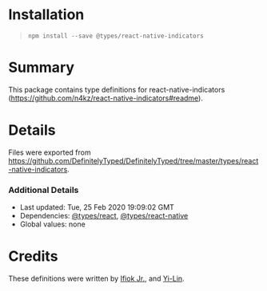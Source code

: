 # Installation
> `npm install --save @types/react-native-indicators`

# Summary
This package contains type definitions for react-native-indicators (https://github.com/n4kz/react-native-indicators#readme).

# Details
Files were exported from https://github.com/DefinitelyTyped/DefinitelyTyped/tree/master/types/react-native-indicators.

### Additional Details
 * Last updated: Tue, 25 Feb 2020 19:09:02 GMT
 * Dependencies: [@types/react](https://npmjs.com/package/@types/react), [@types/react-native](https://npmjs.com/package/@types/react-native)
 * Global values: none

# Credits
These definitions were written by [Ifiok Jr.](https://github.com/ifiokjr), and [Yi-Lin](https://github.com/frankyjuang).

